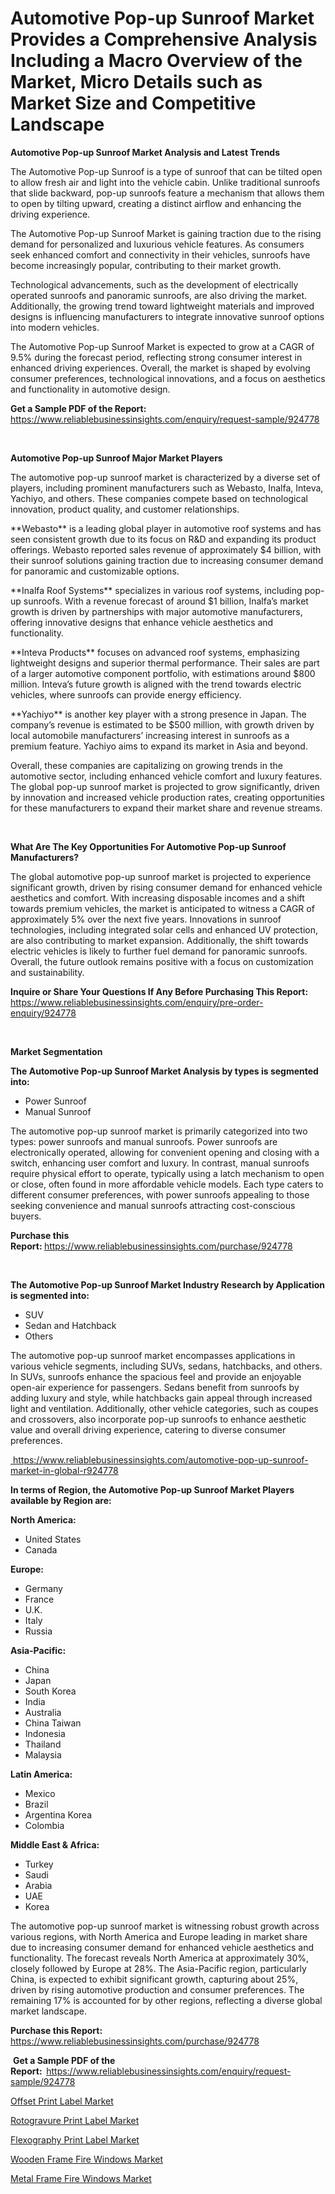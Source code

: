 <p><h1>Automotive Pop-up Sunroof Market Provides a Comprehensive Analysis Including a Macro Overview of the Market, Micro Details such as Market Size and Competitive Landscape</h1></p><p><strong>Automotive Pop-up Sunroof Market Analysis and Latest Trends</strong></p>
<p><p>The Automotive Pop-up Sunroof is a type of sunroof that can be tilted open to allow fresh air and light into the vehicle cabin. Unlike traditional sunroofs that slide backward, pop-up sunroofs feature a mechanism that allows them to open by tilting upward, creating a distinct airflow and enhancing the driving experience. </p><p>The Automotive Pop-up Sunroof Market is gaining traction due to the rising demand for personalized and luxurious vehicle features. As consumers seek enhanced comfort and connectivity in their vehicles, sunroofs have become increasingly popular, contributing to their market growth. </p><p>Technological advancements, such as the development of electrically operated sunroofs and panoramic sunroofs, are also driving the market. Additionally, the growing trend toward lightweight materials and improved designs is influencing manufacturers to integrate innovative sunroof options into modern vehicles. </p><p>The Automotive Pop-up Sunroof Market is expected to grow at a CAGR of 9.5% during the forecast period, reflecting strong consumer interest in enhanced driving experiences. Overall, the market is shaped by evolving consumer preferences, technological innovations, and a focus on aesthetics and functionality in automotive design.</p></p>
<p><strong>Get a Sample PDF of the Report:&nbsp;</strong> <a href="https://www.reliablebusinessinsights.com/enquiry/request-sample/924778?utm_campaign=1091&utm_medium=2&utm_source=Github&utm_content=ia&utm_term=24032025&utm_id=automotive-pop-up-sunroof">https://www.reliablebusinessinsights.com/enquiry/request-sample/924778</a></p>
<p>&nbsp;</p>
<p><strong>Automotive Pop-up Sunroof Major Market Players</strong></p>
<p><p>The automotive pop-up sunroof market is characterized by a diverse set of players, including prominent manufacturers such as Webasto, Inalfa, Inteva, Yachiyo, and others. These companies compete based on technological innovation, product quality, and customer relationships.</p><p>**Webasto** is a leading global player in automotive roof systems and has seen consistent growth due to its focus on R&D and expanding its product offerings. Webasto reported sales revenue of approximately $4 billion, with their sunroof solutions gaining traction due to increasing consumer demand for panoramic and customizable options.</p><p>**Inalfa Roof Systems** specializes in various roof systems, including pop-up sunroofs. With a revenue forecast of around $1 billion, Inalfa’s market growth is driven by partnerships with major automotive manufacturers, offering innovative designs that enhance vehicle aesthetics and functionality.</p><p>**Inteva Products** focuses on advanced roof systems, emphasizing lightweight designs and superior thermal performance. Their sales are part of a larger automotive component portfolio, with estimations around $800 million. Inteva’s future growth is aligned with the trend towards electric vehicles, where sunroofs can provide energy efficiency.</p><p>**Yachiyo** is another key player with a strong presence in Japan. The company’s revenue is estimated to be $500 million, with growth driven by local automobile manufacturers’ increasing interest in sunroofs as a premium feature. Yachiyo aims to expand its market in Asia and beyond.</p><p>Overall, these companies are capitalizing on growing trends in the automotive sector, including enhanced vehicle comfort and luxury features. The global pop-up sunroof market is projected to grow significantly, driven by innovation and increased vehicle production rates, creating opportunities for these manufacturers to expand their market share and revenue streams.</p></p>
<p>&nbsp;</p>
<p><strong>What Are The Key Opportunities For Automotive Pop-up Sunroof Manufacturers?</strong></p>
<p><p>The global automotive pop-up sunroof market is projected to experience significant growth, driven by rising consumer demand for enhanced vehicle aesthetics and comfort. With increasing disposable incomes and a shift towards premium vehicles, the market is anticipated to witness a CAGR of approximately 5% over the next five years. Innovations in sunroof technologies, including integrated solar cells and enhanced UV protection, are also contributing to market expansion. Additionally, the shift towards electric vehicles is likely to further fuel demand for panoramic sunroofs. Overall, the future outlook remains positive with a focus on customization and sustainability.</p></p>
<p><strong>Inquire or Share Your Questions If Any Before Purchasing This Report:</strong> <a href="https://www.reliablebusinessinsights.com/enquiry/pre-order-enquiry/924778?utm_campaign=1091&utm_medium=2&utm_source=Github&utm_content=ia&utm_term=24032025&utm_id=automotive-pop-up-sunroof">https://www.reliablebusinessinsights.com/enquiry/pre-order-enquiry/924778</a></p>
<p>&nbsp;</p>
<p><strong>Market Segmentation</strong></p>
<p><strong>The Automotive Pop-up Sunroof Market Analysis by types is segmented into:</strong></p>
<p><ul><li>Power Sunroof</li><li>Manual Sunroof</li></ul></p>
<p><p>The automotive pop-up sunroof market is primarily categorized into two types: power sunroofs and manual sunroofs. Power sunroofs are electronically operated, allowing for convenient opening and closing with a switch, enhancing user comfort and luxury. In contrast, manual sunroofs require physical effort to operate, typically using a latch mechanism to open or close, often found in more affordable vehicle models. Each type caters to different consumer preferences, with power sunroofs appealing to those seeking convenience and manual sunroofs attracting cost-conscious buyers.</p></p>
<p><strong>Purchase this Report:&nbsp;</strong><a href="https://www.reliablebusinessinsights.com/purchase/924778?utm_campaign=1091&utm_medium=2&utm_source=Github&utm_content=ia&utm_term=24032025&utm_id=automotive-pop-up-sunroof">https://www.reliablebusinessinsights.com/purchase/924778</a></p>
<p>&nbsp;</p>
<p><strong>The Automotive Pop-up Sunroof Market Industry Research by Application is segmented into:</strong></p>
<p><ul><li>SUV</li><li>Sedan and Hatchback</li><li>Others</li></ul></p>
<p><p>The automotive pop-up sunroof market encompasses applications in various vehicle segments, including SUVs, sedans, hatchbacks, and others. In SUVs, sunroofs enhance the spacious feel and provide an enjoyable open-air experience for passengers. Sedans benefit from sunroofs by adding luxury and style, while hatchbacks gain appeal through increased light and ventilation. Additionally, other vehicle categories, such as coupes and crossovers, also incorporate pop-up sunroofs to enhance aesthetic value and overall driving experience, catering to diverse consumer preferences.</p></p>
<p><a href="https://www.reliablebusinessinsights.com/automotive-pop-up-sunroof-market-in-global-r924778?utm_campaign=1091&utm_medium=2&utm_source=Github&utm_content=ia&utm_term=24032025&utm_id=automotive-pop-up-sunroof">&nbsp;https://www.reliablebusinessinsights.com/automotive-pop-up-sunroof-market-in-global-r924778</a></p>
<p><strong>In terms of Region, the Automotive Pop-up Sunroof Market Players available by Region are:</strong></p>
<p>
    <p> <strong> North America: </strong>
        <ul>
            <li>United States</li>
            <li>Canada</li>
        </ul>
        </p> 
    <p> <strong> Europe: </strong>
        <ul>
            <li>Germany</li>
            <li>France</li>
            <li>U.K.</li>
            <li>Italy</li>
            <li>Russia</li>
        </ul>
        </p> 
    <p> <strong> Asia-Pacific: </strong>
        <ul>
            <li>China</li>
            <li>Japan</li>
            <li>South Korea</li>
            <li>India</li>
            <li>Australia</li>
            <li>China Taiwan</li>
            <li>Indonesia</li>
            <li>Thailand</li>
            <li>Malaysia</li>
        </ul>
        </p> 
    <p> <strong> Latin America: </strong>
        <ul>
            <li>Mexico</li>
            <li>Brazil</li>
            <li>Argentina Korea</li>
            <li>Colombia</li>
        </ul>
        </p> 
    <p> <strong> Middle East & Africa: </strong>
        <ul>
            <li>Turkey</li>
            <li>Saudi</li>
            <li>Arabia</li>
            <li>UAE</li>
            <li>Korea</li>
        </ul>
    </p>
    </p>
<p><p>The automotive pop-up sunroof market is witnessing robust growth across various regions, with North America and Europe leading in market share due to increasing consumer demand for enhanced vehicle aesthetics and functionality. The forecast reveals North America at approximately 30%, closely followed by Europe at 28%. The Asia-Pacific region, particularly China, is expected to exhibit significant growth, capturing about 25%, driven by rising automotive production and consumer preferences. The remaining 17% is accounted for by other regions, reflecting a diverse global market landscape.</p></p>
<p><strong>Purchase this Report: </strong><a href="https://www.reliablebusinessinsights.com/purchase/924778?utm_campaign=1091&utm_medium=2&utm_source=Github&utm_content=ia&utm_term=24032025&utm_id=automotive-pop-up-sunroof">https://www.reliablebusinessinsights.com/purchase/924778</a></p>
<p>&nbsp;<strong>Get a Sample PDF of the Report:&nbsp;&nbsp;</strong><a href="https://www.reliablebusinessinsights.com/enquiry/request-sample/924778?utm_campaign=1091&utm_medium=2&utm_source=Github&utm_content=ia&utm_term=24032025&utm_id=automotive-pop-up-sunroof">https://www.reliablebusinessinsights.com/enquiry/request-sample/924778</a></p>
<p><strong></strong></p>
<p><p><a href="https://github.com/paullsiskec4/Market-Research-Report-List-1/blob/main/offset-print-label-market.md?utm_campaign=1091&utm_medium=2&utm_source=Github&utm_content=ia&utm_term=24032025&utm_id=automotive-pop-up-sunroof">Offset Print Label Market</a></p><p><a href="https://github.com/hurstsaqibyl/Market-Research-Report-List-1/blob/main/rotogravure-print-label-market.md?utm_campaign=1091&utm_medium=2&utm_source=Github&utm_content=ia&utm_term=24032025&utm_id=automotive-pop-up-sunroof">Rotogravure Print Label Market</a></p><p><a href="https://github.com/altafvaraswj/Market-Research-Report-List-1/blob/main/flexography-print-label-market.md?utm_campaign=1091&utm_medium=2&utm_source=Github&utm_content=ia&utm_term=24032025&utm_id=automotive-pop-up-sunroof">Flexography Print Label Market</a></p><p><a href="https://github.com/burnicndole/Market-Research-Report-List-1/blob/main/wooden-frame-fire-windows-market.md?utm_campaign=1091&utm_medium=2&utm_source=Github&utm_content=ia&utm_term=24032025&utm_id=automotive-pop-up-sunroof">Wooden Frame Fire Windows Market</a></p><p><a href="https://github.com/rutupueyed/Market-Research-Report-List-1/blob/main/metal-frame-fire-windows-market.md?utm_campaign=1091&utm_medium=2&utm_source=Github&utm_content=ia&utm_term=24032025&utm_id=automotive-pop-up-sunroof">Metal Frame Fire Windows Market</a></p></p>